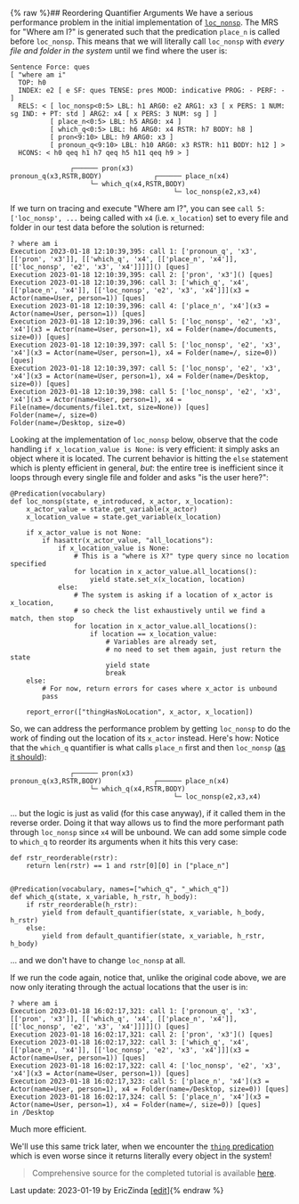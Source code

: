 {% raw %}## Reordering Quantifier Arguments
We have a serious performance problem in the initial implementation of [`loc_nonsp`](https://blog.inductorsoftware.com/docsproto/howto/devvocab/devvocabLoc_nonspAndPlace). The MRS for "Where am I?" is generated such that the predication `place_n` is called before `loc_nonsp`. This means that we will literally call `loc_nonsp` with *every file and folder in the system* until we find where the user is:

```
Sentence Force: ques
[ "where am i"
  TOP: h0
  INDEX: e2 [ e SF: ques TENSE: pres MOOD: indicative PROG: - PERF: - ]
  RELS: < [ loc_nonsp<0:5> LBL: h1 ARG0: e2 ARG1: x3 [ x PERS: 1 NUM: sg IND: + PT: std ] ARG2: x4 [ x PERS: 3 NUM: sg ] ]
          [ place_n<0:5> LBL: h5 ARG0: x4 ]
          [ which_q<0:5> LBL: h6 ARG0: x4 RSTR: h7 BODY: h8 ]
          [ pron<9:10> LBL: h9 ARG0: x3 ]
          [ pronoun_q<9:10> LBL: h10 ARG0: x3 RSTR: h11 BODY: h12 ] >
  HCONS: < h0 qeq h1 h7 qeq h5 h11 qeq h9 > ]

               ┌────── pron(x3)
pronoun_q(x3,RSTR,BODY)             ┌────── place_n(x4)
                    └─ which_q(x4,RSTR,BODY)
                                         └─ loc_nonsp(e2,x3,x4)
```

If we turn on tracing and execute "Where am I?", you can see `call 5: ['loc_nonsp', ...` being called with `x4` (i.e. `x_location`) set to every file and folder in our test data before the solution is returned: 

```
? where am i
Execution 2023-01-18 12:10:39,395: call 1: ['pronoun_q', 'x3', [['pron', 'x3']], [['which_q', 'x4', [['place_n', 'x4']], [['loc_nonsp', 'e2', 'x3', 'x4']]]]]() [ques]
Execution 2023-01-18 12:10:39,395: call 2: ['pron', 'x3']() [ques]
Execution 2023-01-18 12:10:39,396: call 3: ['which_q', 'x4', [['place_n', 'x4']], [['loc_nonsp', 'e2', 'x3', 'x4']]](x3 = Actor(name=User, person=1)) [ques]
Execution 2023-01-18 12:10:39,396: call 4: ['place_n', 'x4'](x3 = Actor(name=User, person=1)) [ques]
Execution 2023-01-18 12:10:39,396: call 5: ['loc_nonsp', 'e2', 'x3', 'x4'](x3 = Actor(name=User, person=1), x4 = Folder(name=/documents, size=0)) [ques]
Execution 2023-01-18 12:10:39,397: call 5: ['loc_nonsp', 'e2', 'x3', 'x4'](x3 = Actor(name=User, person=1), x4 = Folder(name=/, size=0)) [ques]
Execution 2023-01-18 12:10:39,397: call 5: ['loc_nonsp', 'e2', 'x3', 'x4'](x3 = Actor(name=User, person=1), x4 = Folder(name=/Desktop, size=0)) [ques]
Execution 2023-01-18 12:10:39,398: call 5: ['loc_nonsp', 'e2', 'x3', 'x4'](x3 = Actor(name=User, person=1), x4 = File(name=/documents/file1.txt, size=None)) [ques]
Folder(name=/, size=0)
Folder(name=/Desktop, size=0)
```

Looking at the implementation of `loc_nonsp` below, observe that the code handling `if x_location_value is None:` is very efficient: it simply asks an object where it is located. The current behavior is hitting the `else` statement which is plenty efficient in general, *but*: the entire tree is inefficient since it loops through every single file and folder and asks "is the user here?":

```
@Predication(vocabulary)
def loc_nonsp(state, e_introduced, x_actor, x_location):
    x_actor_value = state.get_variable(x_actor)
    x_location_value = state.get_variable(x_location)

    if x_actor_value is not None:
        if hasattr(x_actor_value, "all_locations"):
            if x_location_value is None:
                # This is a "where is X?" type query since no location specified
                for location in x_actor_value.all_locations():
                    yield state.set_x(x_location, location)
            else:
                # The system is asking if a location of x_actor is x_location,
                # so check the list exhaustively until we find a match, then stop
                for location in x_actor_value.all_locations():
                    if location == x_location_value:
                        # Variables are already set,
                        # no need to set them again, just return the state
                        yield state
                        break
    else:
        # For now, return errors for cases where x_actor is unbound
        pass

    report_error(["thingHasNoLocation", x_actor, x_location])
```

So, we can address the performance problem by getting `loc_nonsp` to do the work of finding out the location of its `x_actor` instead. Here's how: Notice that the `which_q` quantifier is what calls `place_n` first and then `loc_nonsp` ([as it should](https://blog.inductorsoftware.com/docsproto/howto/devhowto/devhowtoScopalArguments)):
```
               ┌────── pron(x3)
pronoun_q(x3,RSTR,BODY)             ┌────── place_n(x4)
                    └─ which_q(x4,RSTR,BODY)
                                         └─ loc_nonsp(e2,x3,x4)
```

... but the logic is just as valid (for this case anyway), if it called them in the reverse order. Doing it that way allows us to find the more performant path through `loc_nonsp` since `x4` will be unbound. We can add some simple code to `which_q` to reorder its arguments when it hits this very case:

```
def rstr_reorderable(rstr):
    return len(rstr) == 1 and rstr[0][0] in ["place_n"]


@Predication(vocabulary, names=["which_q", "_which_q"])
def which_q(state, x_variable, h_rstr, h_body):
    if rstr_reorderable(h_rstr):
        yield from default_quantifier(state, x_variable, h_body, h_rstr)
    else:
        yield from default_quantifier(state, x_variable, h_rstr, h_body)
```

... and we don't have to change `loc_nonsp` at all.

If we run the code again, notice that, unlike the original code above, we are now only iterating through the actual locations that the user is in:

```
? where am i
Execution 2023-01-18 16:02:17,321: call 1: ['pronoun_q', 'x3', [['pron', 'x3']], [['which_q', 'x4', [['place_n', 'x4']], [['loc_nonsp', 'e2', 'x3', 'x4']]]]]() [ques]
Execution 2023-01-18 16:02:17,321: call 2: ['pron', 'x3']() [ques]
Execution 2023-01-18 16:02:17,322: call 3: ['which_q', 'x4', [['place_n', 'x4']], [['loc_nonsp', 'e2', 'x3', 'x4']]](x3 = Actor(name=User, person=1)) [ques]
Execution 2023-01-18 16:02:17,322: call 4: ['loc_nonsp', 'e2', 'x3', 'x4'](x3 = Actor(name=User, person=1)) [ques]
Execution 2023-01-18 16:02:17,323: call 5: ['place_n', 'x4'](x3 = Actor(name=User, person=1), x4 = Folder(name=/Desktop, size=0)) [ques]
Execution 2023-01-18 16:02:17,324: call 5: ['place_n', 'x4'](x3 = Actor(name=User, person=1), x4 = Folder(name=/, size=0)) [ques]
in /Desktop
```

Much more efficient.

We'll use this same trick later, when we encounter the [`thing` predication](https://blog.inductorsoftware.com/docsproto/howto/devvocab/devvocabThing) which is even worse since it returns literally every object in the system!

> Comprehensive source for the completed tutorial is available [here](https://github.com/EricZinda/Perplexity).


Last update: 2023-01-19 by EricZinda [[edit](https://github.com/ericzinda/Perplexity/edit/main/docs/devvocab/devvocabReorderingQuantifierArguments.md)]{% endraw %}